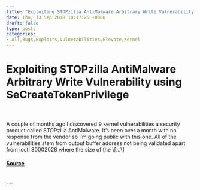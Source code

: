 ```yaml
---
title: "Exploiting STOPzilla AntiMalware Arbitrary Write Vulnerability using SeCreateTokenPrivilege"
date: Thu, 13 Sep 2018 10:17:25 +0000
draft: false
type: posts
categories: 
- All,Bugs,Exploits,Vulnerabilities,Elevate,Kernel
---
```

# Exploiting STOPzilla AntiMalware Arbitrary Write Vulnerability using SeCreateTokenPrivilege

<br/>

<br/>
A couple of months ago I discovered 9 kernel vulnerabilities a security product called STOPzilla AntiMalware. It’s been over a month with no response from the vendor so I’m going public with this one. All of the vulnerabilities stem from output buffer address not being validated apart from ioctl 80002028 where the size of the \[…\]

#### [Source](https://www.greyhathacker.net/?p=1025)

<br/>
---
